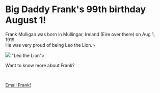 <!DOCTYPE html>
<html lang = "en">

<head>
<meta charset="utf-8">
<link rel="stylesheet" href="style.css">

<Title>
    BigDaddy Bday Aug 1
</Title>
</head>

<body>

<h1>
    Big Daddy Frank's 99th birthday August 1!</h1>

<p>
  Frank Mulligan was born in Mullingar, Ireland (Eire over there) on Aug 1, 1919.
  <br>He was very proud of being  Leo the Lion.></br>
 
<img src= "https://i.pinimg.com/736x/3a/24/3e/3a243e12f0179243b91147c245a782d1--the-irish-food--drinks.jpg"> "Leo the Lion">


<p>Want to know more about Frank?</p>
<br>

<a href="frankmulliganleo@irishleo.net">Email Frank!</a>
